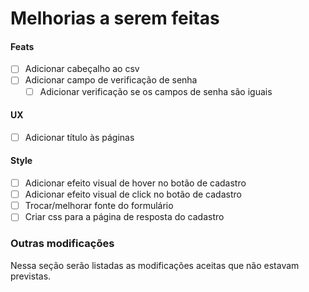 # Melhorias a serem feitas
#### Feats
- [ ] Adicionar cabeçalho ao csv
- [ ] Adicionar campo de verificação de senha
    - [ ] Adicionar verificação se os campos de senha são iguais

#### UX
- [ ] Adicionar título às páginas

#### Style
- [ ] Adicionar efeito visual de hover no botão de cadastro
- [ ] Adicionar efeito visual de click no botão de cadastro
- [ ] Trocar/melhorar fonte do formulário
- [ ] Criar css para a página de resposta do cadastro

### Outras modificações
Nessa seção serão listadas as modificações aceitas que não estavam previstas.